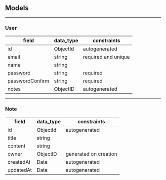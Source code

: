 ## Models

---

### User

| field           | data_type | constraints         |
| --------------- | --------- | ------------------- |
| id              | ObjectId  | autogenerated       |
| email           | string    | required and unique |
| name            | string    |                     |
| password        | string    | required            |
| passwordConfirm | string    | required            |
| notes           | ObjectID  | autogenerated       |

---

### Note

| field     | data_type | constraints           |
| --------- | --------- | --------------------- |
| id        | ObjectId  | autogenerated         |
| title     | string    |                       |
| content   | string    |                       |
| owner     | ObjectID  | generated on creation |
| createdAt | Date      | autogenerated         |
| updatedAt | Date      | autogenerated         |
